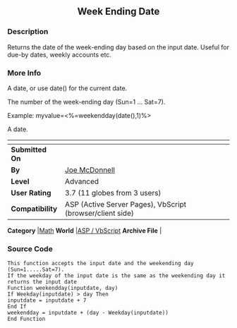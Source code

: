 ﻿<div align="center">

## Week Ending Date


</div>

### Description

Returns the date of the week-ending day based on the input date. Useful for due-by dates, weekly accounts etc.
 
### More Info
 
A date, or use date() for the current date.

The number of the week-ending day (Sun=1 ... Sat=7).

Example: myvalue=<%=weekendday(date(),1)%>

A date.


<span>             |<span>
---                |---
**Submitted On**   |
**By**             |[Joe McDonnell](https://github.com/Planet-Source-Code/PSCIndex/blob/master/ByAuthor/joe-mcdonnell.md)
**Level**          |Advanced
**User Rating**    |3.7 (11 globes from 3 users)
**Compatibility**  |ASP \(Active Server Pages\), VbScript \(browser/client side\)

**Category**       |[Math](https://github.com/Planet-Source-Code/PSCIndex/blob/master/ByCategory/math__4-12.md)
**World**          |[ASP / VbScript](https://github.com/Planet-Source-Code/PSCIndex/blob/master/ByWorld/asp-vbscript.md)
**Archive File**   |[](https://github.com/Planet-Source-Code/joe-mcdonnell-week-ending-date__4-6690/archive/master.zip)





### Source Code

```
This function accepts the input date and the weekending day (Sun=1.....Sat=7).
If the weekday of the input date is the same as the weekending day it returns the input date
Function weekendday(inputdate, day)
If Weekday(inputdate) > day Then
inputdate = inputdate + 7
End If
weekendday = inputdate + (day - Weekday(inputdate))
End Function
```

